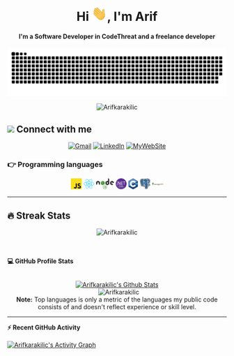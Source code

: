 <div align="center">
<h1 align="center">Hi <img width="35" src="https://github.com/1999AZZAR/1999AZZAR/blob/main/resources/img/waving.gif">, I'm Arif</h1>
<h4 align="center">I'm a Software Developer in CodeThreat and a freelance developer </h4>
</div>

<div align="center">
  <a href="https://github.com/Arifkarakilic">
  <img  src="https://raw.githubusercontent.com/1999AZZAR/1999AZZAR/d29cd35885dc46713e27270349ef2a1f85370d09/resources/img/grid-snake.svg"
       alt="snake" /></a>
</div>

<p align="center"> 
	<img src="https://komarev.com/ghpvc/?username=Arifkarakilic&label=Profile%20views&color=0e75b6&style=plastic" alt="Arifkarakilic" /> 
	</a>
</p>

## <img src="https://media.giphy.com/media/iY8CRBdQXODJSCERIr/giphy.gif" width="30px"> Connect with me
<p align="center">
	<a href="mailto:sarifkarakilic@gmail.com"><img img src="https://img.shields.io/badge/gmail-%23EA4335.svg?style=plastic&logo=gmail&logoColor=white" alt="Gmail"/></a>
	<a href="https://www.linkedin.com/in/arif-karak%C4%B1l%C4%B1%C3%A7-992a58150/"><img src="https://img.shields.io/badge/linkedin-%230A66C2.svg?style=plastic&logo=linkedin&logoColor=white" alt="LinkedIn"/></a>
	<a href="https://www.arifkarakilic.com"><img src="https://img.shields.io/badge/MyWebSite&logoColor=white" alt="MyWebSite"/></a>
	
</p>

### 👉 Programming languages
<p align="center">
  <code><img title="Javascript" height="25" src="images/javascript.svg"></code>
  <code><img title="React" height="25" src="images/react-original.svg"></code>
  <code><img title="Nodejs" height="25" src="images/nodejs.svg"></code>
  <code><img title="Dotnet" height="25" src="images/dotnet.svg.png"></code>	
  <code><img title="C++" height="25" src="images/cpp.svg"></code>
  <code><img title="PostgreSQL" height="25" src="images/postgresql.svg"></code>
  <code><img title="MongoDb" height="25" src="images/mongodb-logo.svg"></code>
</p>
<hr>

## 🔥 Streak Stats
<p align="center"><img src="https://github-readme-streak-stats.herokuapp.com/?user=Arifkarakilic&theme=algolia" alt="Arifkarakilic" /></p>

<br>
<br>

  <summary><b>💻 GitHub Profile Stats</b></summary>
  <br/>
  <p align="center">
    <a href="https://github.com/anuraghazra/github-readme-stats"><img alt="Arifkarakilic's Github Stats" src="https://github-readme-stats.vercel.app/api?username=Arifkarakilic&show_icons=true&count_private=true&theme=algolia" height="192px"/></a>
<br/>
  &nbsp;
	  <img src="https://github-readme-stats.vercel.app/api/top-langs?username=Arifkarakilic&langs_count=10&show_icons=true&locale=en&layout=compact&theme=algolia" alt="Arifkarakilic" height="192px"/>
  <br/>
  <b>Note:</b> Top languages is only a metric of the languages my public code consists of and doesn't reflect experience or skill level.
  </p>

----

  <summary><b>⚡ Recent GitHub Activity</b></summary>
  <br/>
   <a href="https://github.com/Arifkarakilic"><img alt="Arifkarakilic's Activity Graph" src="https://activity-graph.herokuapp.com/graph?username=Arifkarakilic&custom_title=Arifkarakilic's%20Contribution%20Graph&theme=react-dark" /></a>
  <br/>


<br/>
